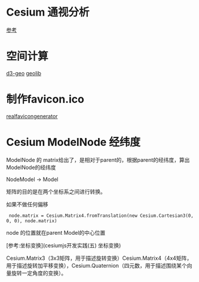 # Cesium 通视分析
[参考](https://blog.csdn.net/cr196/article/details/77072814)

# 空间计算
[d3-geo](https://www.npmjs.com/package/d3-geo)
[geolib](https://github.com/manuelbieh/Geolib)

# 制作favicon.ico
[realfavicongenerator](https://realfavicongenerator.net/)


# Cesium ModelNode 经纬度
ModelNode 的 matrix给出了，是相对于parent的，根据parent的经纬度，算出ModelNode的经纬度


NodeModel -> Model

矩阵的目的是在两个坐标系之间进行转换。

如果不做任何偏移
```
 node.matrix = Cesium.Matrix4.fromTranslation(new Cesium.Cartesian3(0, 0, 0), node.matrix)
```
node 的位置就在parent Model的中心位置

[参考:坐标变换](cesiumjs开发实践(五) 坐标变换)

Cesium.Matrix3（3x3矩阵，用于描述旋转变换）Cesium.Matrix4（4x4矩阵，用于描述旋转加平移变换），Cesium.Quaternion（四元数，用于描述围绕某个向量旋转一定角度的变换）。